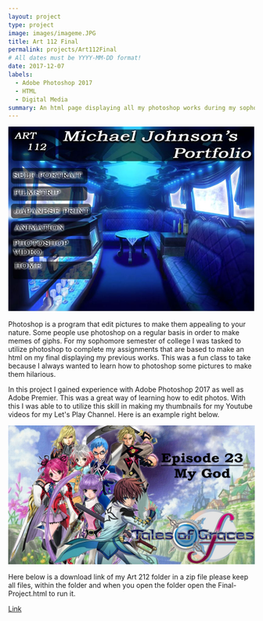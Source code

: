 ```yaml
---
layout: project
type: project
image: images/imageme.JPG
title: Art 112 Final
permalink: projects/Art112Final
# All dates must be YYYY-MM-DD format!
date: 2017-12-07
labels:
  - Adobe Photoshop 2017
  - HTML
  - Digital Media
summary: An html page displaying all my photoshop works during my sophomore semester taking Art 212.
---
```


<img class="ui medium right floated rounded image" src="../images/artfinal.JPG">

Photoshop is a program that edit pictures to make them appealing to your nature. Some people use photoshop on a regular basis in order to make memes of giphs. For my sophomore semester of college I was tasked to utilize photoshop to complete my assignments that are based to make an html on my final displaying my previous works. This was a fun class to take because I always wanted to learn how to photoshop some pictures to make them hilarious. 



In this project I gained experience with Adobe Photoshop 2017 as well as Adobe Premier. This was a great way of learning how to edit photos. With this I was able to to utilize this skill in making my thumbnails for my Youtube videos for my Let's Play Channel. Here is an example right below.   
 
<img class="ui huge centered image" src="../images/thumbnail.jpg">


Here below is a download link of my Art 212 folder in a zip file please keep all files, within the folder and when you open the folder open the Final-Project.html to run it.

[Link](https://drive.google.com/file/d/12-3L_CZuE10hS-V_G36m2Vz3l5I72EWG/view?usp=sharing)
